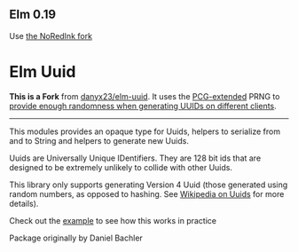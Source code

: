 ## Elm 0.19

Use [the NoRedInk fork](https://github.com/NoRedInk/elm-uuid)

# Elm Uuid
**This is a Fork** from [danyx23/elm-uuid](https://github.com/danyx23/elm-uuid).
It uses the [PCG-extended](http://package.elm-lang.org/packages/Zinggi/elm-random-pcg-extended/latest) PRNG to [provide enough randomness when generating UUIDs on different clients](https://github.com/danyx23/elm-uuid/issues/10).

---

This modules provides an opaque type for Uuids, helpers to serialize
from and to String and helpers to generate new Uuids.

Uuids are Universally Unique IDentifiers. They are 128 bit ids that are
designed to be extremely unlikely to collide with other Uuids.

This library only supports generating Version 4 Uuid (those generated using
random numbers, as opposed to hashing. See
[Wikipedia on Uuids](https://en.wikipedia.org/wiki/Universally_unique_identifier#Version_4_.28random.29)
for more details).


Check out the [example](https://github.com/Zinggi/elm-uuid/tree/master/examples) to see how this works in practice


Package originally by Daniel Bachler
